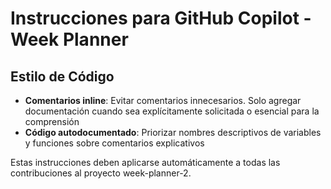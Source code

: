 # Instrucciones para GitHub Copilot - Week Planner

## Estilo de Código

- **Comentarios inline**: Evitar comentarios innecesarios. Solo agregar documentación cuando sea explícitamente solicitada o esencial para la comprensión
- **Código autodocumentado**: Priorizar nombres descriptivos de variables y funciones sobre comentarios explicativos

Estas instrucciones deben aplicarse automáticamente a todas las contribuciones al proyecto week-planner-2.
